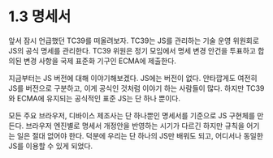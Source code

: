 # 1.3 명세서

앞서 잠시 언급했던 TC39를 떠올려보자. TC39는 JS를 관리하는 기술 운영 위원회로 JS의 공식 명세를 관리한다. TC39 위원은 정기 모임에서 명세 변경 안건을 투표하고 합의된 변경 사항을 국제 표준화 기구인 ECMA에 제출한다.

지금부터는 JS 버전에 대해 이야기해보겠다. JS에는 버전이 없다. 안타깝게도 여전히 JS를 버전으로 구분하고, 이게 공식인 것처럼 이야기 하는 사람들이 많다. 하지만 TC39와 ECMA에 유지되는 공식적인 표준 JS는 단 하나 뿐이다.

모든 주요 브라우저, 디바이스 제조사는 단 하나뿐인 명세서를 기준으로 JS 구현체를 만든다. 브라우저 엔진별로 명세서 개정안을 반영하는 시기가 다르긴 하지만 규칙을 어기는 일은 절대 없어야 한다. 덕분에 우리는 단 하나의 JS만 배워도 되고, 어디서나 동일한 JS를 이용할 수 있게 되었다.
